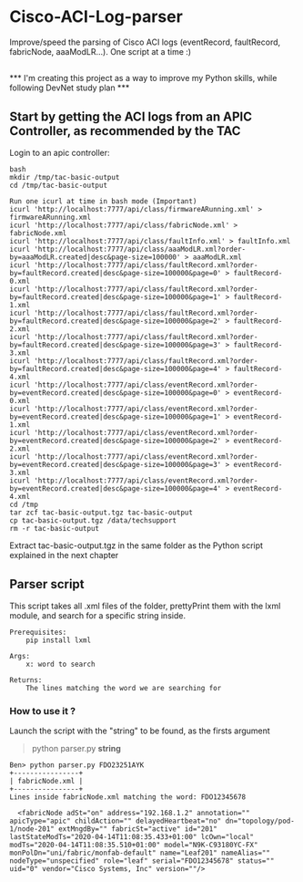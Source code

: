 # Cisco-ACI-Log-parser
Improve/speed the parsing of Cisco ACI logs (eventRecord, faultRecord, fabricNode, aaaModLR...). One script at a time :)

##

*** I'm creating this project as a way to improve my Python skills, while following DevNet study plan ***

## Start by getting the ACI logs from an APIC Controller, as recommended by the TAC

Login to an apic controller:

    bash
    mkdir /tmp/tac-basic-output
    cd /tmp/tac-basic-output

    Run one icurl at time in bash mode (Important)
    icurl 'http://localhost:7777/api/class/firmwareARunning.xml' > firmwareARunning.xml
    icurl 'http://localhost:7777/api/class/fabricNode.xml' > fabricNode.xml
    icurl 'http://localhost:7777/api/class/faultInfo.xml' > faultInfo.xml
    icurl 'http://localhost:7777/api/class/aaaModLR.xml?order-by=aaaModLR.created|desc&page-size=100000' > aaaModLR.xml
    icurl 'http://localhost:7777/api/class/faultRecord.xml?order-by=faultRecord.created|desc&page-size=100000&page=0' > faultRecord-0.xml
    icurl 'http://localhost:7777/api/class/faultRecord.xml?order-by=faultRecord.created|desc&page-size=100000&page=1' > faultRecord-1.xml
    icurl 'http://localhost:7777/api/class/faultRecord.xml?order-by=faultRecord.created|desc&page-size=100000&page=2' > faultRecord-2.xml
    icurl 'http://localhost:7777/api/class/faultRecord.xml?order-by=faultRecord.created|desc&page-size=100000&page=3' > faultRecord-3.xml
    icurl 'http://localhost:7777/api/class/faultRecord.xml?order-by=faultRecord.created|desc&page-size=100000&page=4' > faultRecord-4.xml
    icurl 'http://localhost:7777/api/class/eventRecord.xml?order-by=eventRecord.created|desc&page-size=100000&page=0' > eventRecord-0.xml
    icurl 'http://localhost:7777/api/class/eventRecord.xml?order-by=eventRecord.created|desc&page-size=100000&page=1' > eventRecord-1.xml
    icurl 'http://localhost:7777/api/class/eventRecord.xml?order-by=eventRecord.created|desc&page-size=100000&page=2' > eventRecord-2.xml
    icurl 'http://localhost:7777/api/class/eventRecord.xml?order-by=eventRecord.created|desc&page-size=100000&page=3' > eventRecord-3.xml
    icurl 'http://localhost:7777/api/class/eventRecord.xml?order-by=eventRecord.created|desc&page-size=100000&page=4' > eventRecord-4.xml
    cd /tmp
    tar zcf tac-basic-output.tgz tac-basic-output
    cp tac-basic-output.tgz /data/techsupport
    rm -r tac-basic-output

Extract tac-basic-output.tgz in the same folder as the Python script explained in the next chapter

## Parser script

This script takes all .xml files of the folder, prettyPrint them with the lxml module, and search for a specific string inside.

    Prerequisites:
        pip install lxml

    Args:
        x: word to search

    Returns:
        The lines matching the word we are searching for

### How to use it ?
Launch the script with the "string" to be found, as the firsts argument

>python parser.py **string**

    Ben> python parser.py FDO23251AYK
    +----------------+
    | fabricNode.xml |
    +----------------+
    Lines inside fabricNode.xml matching the word: FDO12345678

      <fabricNode adSt="on" address="192.168.1.2" annotation="" apicType="apic" childAction="" delayedHeartbeat="no" dn="topology/pod-1/node-201" extMngdBy="" fabricSt="active" id="201" lastStateModTs="2020-04-14T11:08:35.433+01:00" lcOwn="local" modTs="2020-04-14T11:08:35.510+01:00" model="N9K-C93180YC-FX" monPolDn="uni/fabric/monfab-default" name="Leaf201" nameAlias="" nodeType="unspecified" role="leaf" serial="FDO12345678" status="" uid="0" vendor="Cisco Systems, Inc" version=""/>

